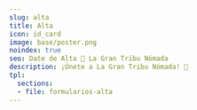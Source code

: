 ```yaml
---
slug: alta
title: Alta
icon: id_card
image: base/poster.png
noindex: true
seo: Date de Alta 👣 La Gran Tribu Nómada
description: ¡Únete a La Gran Tribu Nómada! 👣
tpl:
  sections:
  - file: formularios-alta
---
```



